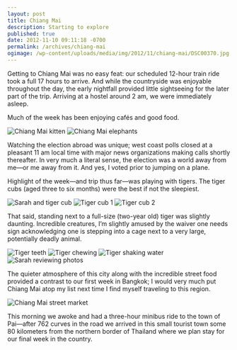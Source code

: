 ```yaml
---
layout: post
title: Chiang Mai
description: Starting to explore
published: true
date: 2012-11-10 09:11:18 -0700
permalink: /archives/chiang-mai
ogimage: /wp-content/uploads/media/img/2012/11/chiang-mai/DSC00370.jpg
---
```

Getting to Chiang Mai was no easy feat: our scheduled 12-hour train ride took a full 17 hours to arrive. And while the countryside was enjoyable throughout the day, the early nightfall provided little sightseeing for the later part of the trip. Arriving at a hostel around 2 am, we were immediately asleep.

Much of the week has been enjoying cafés and good food.

![Chiang Mai kitten][1]
![Chiang Mai elephants][2]

Watching the election abroad was unique; west coast polls closed at a pleasant 11 am local time with major news organizations making calls shortly thereafter. In very much a literal sense, the election was a world away from me—or me away from it. And yes, I voted prior to jumping on a plane.

Highlight of the week—and trip thus far—was playing with tigers. The tiger cubs (aged three to six months) were the best if not the sleepiest.

![Sarah and tiger cub][3]
![Tiger cub 1][4]
![Tiger cub 2][5]

That said, standing next to a full-size (two-year old) tiger was slightly daunting. Incredible creatures, I’m slightly amused by the waiver one needs sign acknowledging one is stepping into a cage next to a very large, potentially deadly animal.

![Tiger teeth][6]
![Tiger chewing][7]
![Tiger shaking water][8]
![Sarah reviewing photos][9]

The quieter atmosphere of this city along with the incredible street food provided a contrast to our first week in Bangkok; I would very much put Chiang Mai atop my list next time I find myself traveling to this region.

![Chiang Mai street market][10]

This morning we awoke and had a three-hour minibus ride to the town of Pai—after 762 curves in the road we arrived in this small tourist town some 80 kilometers from the northern border of Thailand where we plan stay for our final week in the country.

 [1]: /wp-content/uploads/media/img/2012/11/chiang-mai/DSC00295.jpg
 [2]: /wp-content/uploads/media/img/2012/11/chiang-mai/DSC00317.jpg
 [3]: /wp-content/uploads/media/img/2012/11/chiang-mai/DSC00362.jpg
 [4]: /wp-content/uploads/media/img/2012/11/chiang-mai/DSC00370.jpg
 [5]: /wp-content/uploads/media/img/2012/11/chiang-mai/DSC00447.jpg
 [6]: /wp-content/uploads/media/img/2012/11/chiang-mai/DSC00609.jpg
 [7]: /wp-content/uploads/media/img/2012/11/chiang-mai/DSC00610.jpg
 [8]: /wp-content/uploads/media/img/2012/11/chiang-mai/DSC00616.jpg
 [9]: /wp-content/uploads/media/img/2012/11/chiang-mai/DSC00620.jpg
 [10]: /wp-content/uploads/media/img/2012/11/chiang-mai/DSC00622.jpg
